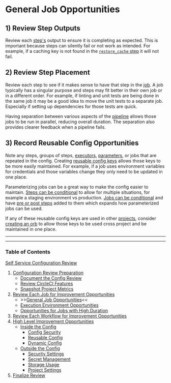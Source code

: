 # General Job Opportunities

## 1) Review Step Outputs

Review each [step's](https://circleci.com/docs/glossary/#step) output to ensure it is completing as expected. This is important because steps can silently fail or not work as intended. For example, if a caching key is not found in the [`restore_cache` step](https://circleci.com/docs/configuration-reference/#restorecache) it will not fail.

## 2) Review Step Placement

Review each step to see if it makes sense to have that step in the [job](https://circleci.com/docs/glossary/#job). A job typically has a singular purpose and steps may fit better in their own job or in a different order. For example, if linting and unit tests are being done in the same job it may be a good idea to move the unit tests to a separate job. Especially if setting up dependencies for those tests are quick.

Having separation between various aspects of the [pipeline](https://circleci.com/docs/glossary/#pipeline) allows those jobs to be run in parallel, reducing overall duration. The separation also provides clearer feedback when a pipeline fails.

## 3) Record Reusable Config Opportunities

Note any steps, groups of steps, [executors](https://circleci.com/docs/glossary/#executor), [parameters](https://circleci.com/docs/reusing-config/#using-the-parameters-declaration), or jobs that are repeated in the config. Creating [reusable config keys](https://circleci.com/docs/reusing-config) allows those keys to be more easily maintained. For example, if a job uses environment variables for credentials and those variables change they only need to be updated in one place.

Parameterizing jobs can be a great way to make the config easier to maintain. [Steps can be conditional](https://circleci.com/docs/reusing-config/#defining-conditional-steps) to allow for multiple situations, for example a staging environment vs production. [Jobs can be conditional](https://circleci.com/docs/reusing-config/#authoring-parameterized-jobs) and have [pre or post steps](https://circleci.com/docs/reusing-config/#using-pre-and-post-steps) added to them which expands how parameterized jobs can be used.

If any of these reusable config keys are used in other [projects](https://circleci.com/docs/glossary/#project), consider [creating an orb](https://circleci.com/docs/orb-concepts/) to allow those keys to be used cross project and be maintained in one place.

---

---

### Table of Contents

[Self Service Configuration Review](../self_service_config_review.md)

1. [Configuration Review Preparation](../review_preparation/review_preparation.md)
    - [Document the Config Review](../review_preparation/document_review.md)
    - [Review CircleCI Features](../review_preparation/review_features.md)
    - [Snapshot Project Metrics](../review_preparation/snapshot_metrics.md)
2. [Review Each Job for Improvement Opportunities](job_review.md)
    - \>\>[General Job Opportunities](general_opportunities.md)<<
    - [Execution Environment Opportunities](execution_environment.md)
    - [Opportunities for Jobs with High Duration](high_duration.md)
3. [Review Each Workflow for Improvement Opportunities](../workflow_review/workflow_review.md)
4. [High Level Improvement Opportunities](../high_level_recommendations/high_level_recommendations.md)
    - [Inside the Config](../high_level_recommendations/inside_config/inside_config.md)
        - [Config Security](../high_level_recommendations/inside_config/config_security.md)
        - [Reusable Config](../high_level_recommendations/inside_config/reusable_config.md)
        - [Dynamic Config](../high_level_recommendations/inside_config/dynamic_config.md)
    - [Outside the Config](../high_level_recommendations/outside_config/outside_config.md)
        - [Security Settings](../high_level_recommendations/outside_config/security_settings.md)
        - [Secret Management](../high_level_recommendations/outside_config/secret_management.md)
        - [Storage Usage](../high_level_recommendations/outside_config/storage_usage.md)
        - [Project Settings](../high_level_recommendations/outside_config/project_settings.md)
5. [Finalize Review](../finalize_review/finalize_review.md)
